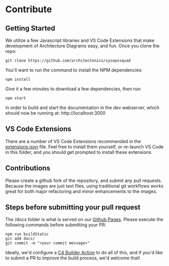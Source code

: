 # Contribute

## Getting Started

We utilize a few Javascript libraries and VS Code Extensions that make development of Architecture Diagrams easy, and fun.  Once you clone the repo:

    git clone https://github.com/architectonics/sysopssquad

You'll want to run the command to install the NPM dependencies:

    npm install

Give it a few minutes to download a few dependencies, then run:

    npm start

in order to build and start the documentation in the dev webserver, which should now be running at:  http://localhost:3000

## VS Code Extensions
There are a number of VS Code Extensions recommended in the [extensions.json](.vscode/extensions.json) file.  Feel free to install them yourself, or re-launch VS Code in this folder, and you should get prompted to install these extensions.  

## Contributions

Please create a github fork of the repository, and submit any pull requests.  Because the images are just text files, using traditional git workflows works great for both major refactoring and minor enhancements to the images.

## Steps before submitting your pull request

The /docs folder is what is served on our [Github Pages](https://architectonics.github.io/sysopssquad/).  Please execute the following commands before submitting your PR:

```shell
npm run buildStatic 
git add docs/
git commit -m "<your commit message>"
```

Ideally, we'd configure a [C4 Builder Action](https://github.com/marketplace/actions/c4builder) to do all of this, and if you'd like to submit a PR to improve the build process, we'd welcome that!